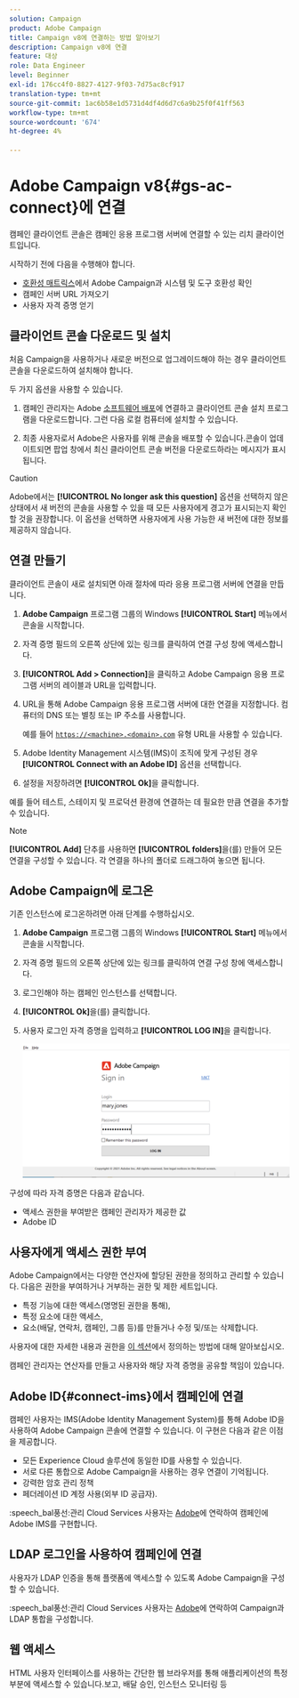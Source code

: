 ```yaml
---
solution: Campaign
product: Adobe Campaign
title: Campaign v8에 연결하는 방법 알아보기
description: Campaign v8에 연결
feature: 대상
role: Data Engineer
level: Beginner
exl-id: 176cc4f0-8827-4127-9f03-7d75ac8cf917
translation-type: tm+mt
source-git-commit: 1ac6b58e1d5731d4df4d6d7c6a9b25f0f41ff563
workflow-type: tm+mt
source-wordcount: '674'
ht-degree: 4%

---
```


# Adobe Campaign v8{#gs-ac-connect}에 연결

캠페인 클라이언트 콘솔은 캠페인 응용 프로그램 서버에 연결할 수 있는 리치 클라이언트입니다.

시작하기 전에 다음을 수행해야 합니다.

* [호환성 매트릭스](compatibility-matrix.md)에서 Adobe Campaign과 시스템 및 도구 호환성 확인
* 캠페인 서버 URL 가져오기
* 사용자 자격 증명 얻기

## 클라이언트 콘솔 다운로드 및 설치

처음 Campaign을 사용하거나 새로운 버전으로 업그레이드해야 하는 경우 클라이언트 콘솔을 다운로드하여 설치해야 합니다.

두 가지 옵션을 사용할 수 있습니다.

1. 캠페인 관리자는 Adobe [소프트웨어 배포](https://experience.adobe.com/#/downloads/content/software-distribution/encampaign.html)에 연결하고 클라이언트 콘솔 설치 프로그램을 다운로드합니다. 그런 다음 로컬 컴퓨터에 설치할 수 있습니다.

1. 최종 사용자로서 Adobe은 사용자를 위해 콘솔을 배포할 수 있습니다.콘솔이 업데이트되면 팝업 창에서 최신 클라이언트 콘솔 버전을 다운로드하라는 메시지가 표시됩니다.

>[!CAUTION]
>
>Adobe에서는 **[!UICONTROL No longer ask this question]** 옵션을 선택하지 않은 상태에서 새 버전의 콘솔을 사용할 수 있을 때 모든 사용자에게 경고가 표시되는지 확인할 것을 권장합니다.  이 옵션을 선택하면 사용자에게 사용 가능한 새 버전에 대한 정보를 제공하지 않습니다.

## 연결 만들기

클라이언트 콘솔이 새로 설치되면 아래 절차에 따라 응용 프로그램 서버에 연결을 만듭니다.

1. **Adobe Campaign** 프로그램 그룹의 Windows **[!UICONTROL Start]** 메뉴에서 콘솔을 시작합니다.

1. 자격 증명 필드의 오른쪽 상단에 있는 링크를 클릭하여 연결 구성 창에 액세스합니다.

1. **[!UICONTROL Add > Connection]**&#x200B;을 클릭하고 Adobe Campaign 응용 프로그램 서버의 레이블과 URL을 입력합니다.

1. URL을 통해 Adobe Campaign 응용 프로그램 서버에 대한 연결을 지정합니다. 컴퓨터의 DNS 또는 별칭 또는 IP 주소를 사용합니다.

   예를 들어 [`https://<machine>.<domain>.com`](https://myserver.adobe.com) 유형 URL을 사용할 수 있습니다.

1. Adobe Identity Management 시스템(IMS)이 조직에 맞게 구성된 경우 **[!UICONTROL Connect with an Adobe ID]** 옵션을 선택합니다.

1. 설정을 저장하려면 **[!UICONTROL Ok]**&#x200B;을 클릭합니다.

예를 들어 테스트, 스테이지 및 프로덕션 환경에 연결하는 데 필요한 만큼 연결을 추가할 수 있습니다.

>[!NOTE]
>
>**[!UICONTROL Add]** 단추를 사용하면 **[!UICONTROL folders]**&#x200B;을(를) 만들어 모든 연결을 구성할 수 있습니다. 각 연결을 하나의 폴더로 드래그하여 놓으면 됩니다.

## Adobe Campaign에 로그온

기존 인스턴스에 로그온하려면 아래 단계를 수행하십시오.

1. **Adobe Campaign** 프로그램 그룹의 Windows **[!UICONTROL Start]** 메뉴에서 콘솔을 시작합니다.

1. 자격 증명 필드의 오른쪽 상단에 있는 링크를 클릭하여 연결 구성 창에 액세스합니다.

1. 로그인해야 하는 캠페인 인스턴스를 선택합니다.

1. **[!UICONTROL Ok]**&#x200B;을(를) 클릭합니다.

1. 사용자 로그인 자격 증명을 입력하고 **[!UICONTROL LOG IN]**&#x200B;을 클릭합니다.

   ![](assets/sign-in-v8.png)

구성에 따라 자격 증명은 다음과 같습니다.

* 액세스 권한을 부여받은 캠페인 관리자가 제공한 값
* Adobe ID

## 사용자에게 액세스 권한 부여

Adobe Campaign에서는 다양한 연산자에 할당된 권한을 정의하고 관리할 수 있습니다. 다음은 권한을 부여하거나 거부하는 권한 및 제한 세트입니다.

* 특정 기능에 대한 액세스(명명된 권한을 통해),
* 특정 요소에 대한 액세스,
* 요소(배달, 연락처, 캠페인, 그룹 등)를 만들거나 수정 및/또는 삭제합니다.

사용자에 대한 자세한 내용과 권한을 [이 섹션](permissions.md)에서 정의하는 방법에 대해 알아보십시오.

캠페인 관리자는 연산자를 만들고 사용자와 해당 자격 증명을 공유할 책임이 있습니다.

## Adobe ID{#connect-ims}에서 캠페인에 연결

캠페인 사용자는 IMS(Adobe Identity Management System)를 통해 Adobe ID을 사용하여 Adobe Campaign 콘솔에 연결할 수 있습니다. 이 구현은 다음과 같은 이점을 제공합니다.

*  모든 Experience Cloud 솔루션에 동일한 ID를 사용할 수 있습니다.
* 서로 다른 통합으로 Adobe Campaign을 사용하는 경우 연결이 기억됩니다.
* 강력한 암호 관리 정책
* 페더레이션 ID 계정 사용(외부 ID 공급자).

:speech_bal풍선:관리 Cloud Services 사용자는 [Adobe](support.md#support)에 연락하여 캠페인에 Adobe IMS를 구현합니다.

## LDAP 로그인을 사용하여 캠페인에 연결

사용자가 LDAP 인증을 통해 플랫폼에 액세스할 수 있도록 Adobe Campaign을 구성할 수 있습니다.

:speech_bal풍선:관리 Cloud Services 사용자는 [Adobe](support.md#support)에 연락하여 Campaign과 LDAP 통합을 구성합니다.


## 웹 액세스

HTML 사용자 인터페이스를 사용하는 간단한 웹 브라우저를 통해 애플리케이션의 특정 부분에 액세스할 수 있습니다.보고, 배달 승인, 인스턴스 모니터링 등
